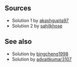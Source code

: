 Sources
-------

- Solution 1 by [akashgupta97](https://github.com/akashgupta97/cs224n-winter-2020)
- Solution 2 by [sahilkhose](https://github.com/sahilkhose/CS224N)

See also
--------

- Solution by [bingcheng1998](https://github.com/bingcheng1998/CS224N-2020-winter-Assignment-Solution)
- Solution by [advaitkumar3107](https://github.com/advaitkumar3107/CS224n-Winter-2020)
